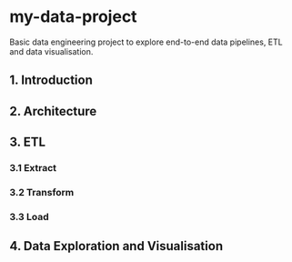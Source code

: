 # my-data-project
Basic data engineering project to explore end-to-end data pipelines, ETL and data visualisation.

## 1. Introduction

## 2. Architecture

## 3. ETL

### 3.1 Extract

### 3.2 Transform

### 3.3 Load

## 4. Data Exploration and Visualisation
